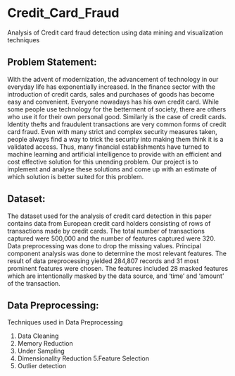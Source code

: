 # Credit_Card_Fraud
Analysis of Credit card fraud detection using data mining and visualization techniques

## Problem Statement:

With the advent of modernization, the advancement of technology in our everyday life has exponentially increased. In the finance sector
with the introduction of credit cards, sales and purchases of goods has become easy and convenient. Everyone nowadays has his own 
credit card. While some people use technology for the betterment of society, there are others who use it for their own personal good. 
Similarly is the case of credit cards. Identity thefts and fraudulent transactions are very common forms of credit card fraud. 
Even with many strict and complex security measures taken, people always find a way to trick the security into making them think
it is a validated access. Thus, many financial establishments have turned to machine learning and artificial intelligence to provide 
with an efficient and cost effective solution for this unending problem. Our project is to implement and analyse these solutions and 
come up with an estimate of which solution is better suited for this problem.

## Dataset:

The dataset used for the analysis of credit card detection in this paper contains data from European credit card holders 
consisting of rows of transactions made by credit cards. The total number of transactions captured were 500,000 and the number of features
captured were 320. Data preprocessing was done to drop the missing values. Principal component analysis was done to determine the most 
relevant features. The result of data preprocessing yielded 284,807 records and 31 most prominent features were chosen. The features 
included 28 masked features which are intentionally masked by the data source, and ‘time’ and ‘amount’ of the transaction.

## Data Preprocessing:

Techniques used in Data Preprocessing

1. Data Cleaning
2. Memory Reduction
3. Under Sampling
4. Dimensionality Reduction
5.Feature Selection
6. Outlier detection
